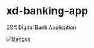 # xd-banking-app

DBX Digital Bank Application

[![Badges](https://demo.fianu.io/api/badges?project=fianulabs&repository=xd-banking-app)](https://demo.fianu.io/dbx/xd-banking-app)



















